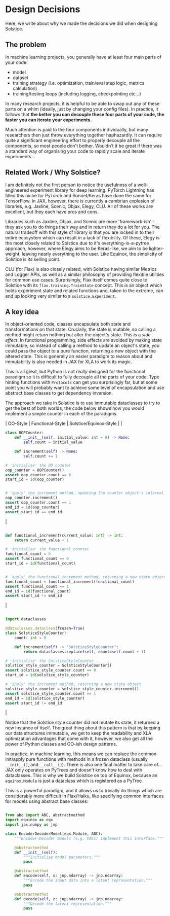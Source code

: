# Design Decisions

Here, we write about why we made the decisions we did when designing Solstice.

## The problem

In machine learning projects, you generally have at least four main parts of your code:

- model
- dataset
- training strategy (i.e. optimization, train/eval step logic, metrics calculation)
- training/testing loops (including logging, checkpointing etc...)

In many research projects, it is helpful to be able to swap out any of these parts on a whim (ideally, just by changing your config files). In practice, it follows that **the better you can decouple these four parts of your code, the faster you can iterate your experiments.**

Much attention is paid to the four components individually, but many researchers then just throw everything together haphazardly. It can require quite a significant engineering effort to properly decouple all the components, so most people don't bother. Wouldn't it be great if there was a standard way of organising your code to rapidly scale and iterate experiments...

## Related Work / Why Solstice?

I am definitely not the first person to notice the usefulness of a well-engineered experiment library for deep learning. PyTorch Lightning has filled this niche for PyTorch and Sonnet/Keras have done the same for TensorFlow. In JAX, however, there is currently a cambrian explosion of libraries, e.g. Jaxline, Scenic, Objax, Elegy, CLU. All of these works are excellent, but they each have pros and cons.

Libraries such as Jaxline, Objax, and Scenic are more 'framework-ish' - they ask you to do things their way and in return they do a lot for you. The natural tradeoff with this style of library is that you are locked in to their entire ecosystem which can result in a lack of flexibility. Of these, Elegy is the most closely related to Solstice due to it's everything-is-a-pytree approach, however, where Elegy aims to be Keras-like, we aim to be lighter-weight, leaving nearly everything to the user. Like Equinox, the simplicity of Solstice is its selling point.

CLU (for Flax) is also closely related, with Solstice having similar Metrics and Logger APIs, as well as a similar philosophy of providing flexible utilities for common use cases. Surprisingly, Flax itself comes quite close to Solstice with its `flax.training.TrainState` concept. This is an object which holds experiment state and related functions and, taken to the extreme, can end up looking very similar to a `solstice.Experiment`.

## A key idea

In object-oriented code, classes encapsulate both state and transformations on that state. Crucially, the state is mutable, so calling a method might return nothing but alter the object's state. This is a *side effect*. In functional programming, side effects are avoided by making state immutable, so instead of calling a method to update an object's state, you could pass the object to a pure function, returning a new object with the altered state. This is generally an easier paradigm to reason about and immutability is also needed in JAX for XLA to work its magic.

This is all great, but Python is not *really* designed for the functional paradigm so it is difficult to fully decouple all the parts of your code. Type hinting functions with `Protocols` can get you surprisingly far, but at some point you will probably want to achieve some level of encapsulation and use abstract base classes to get dependency inversion.

The approach we take in Solstice is to use immutable dataclasses to try to get the best of both worlds, the code below shows how you would implement a simple counter in each of the paradigms.


| OO-Style  	|  Functional-Style 	|  Solstice/Equinox-Style 	|
|
```python
class OOPCounter:
    def __init__(self, initial_value: int = 0) -> None:
        self.count = initial_value

    def increment(self) -> None:
        self.count += 1

# 'initialise' the OO counter
oop_counter = OOPCounter()
assert oop_counter.count == 0
start_id = id(oop_counter)


# 'apply' the increment method, updating the counter object's internal state
oop_counter.increment()
assert oop_counter.count == 1
end_id = id(oop_counter)
assert start_id == end_id

```
|
```python

def functional_increment(current_value: int) -> int:
    return current_value + 1

# 'initialise' the functional counter
functional_count = 0
assert functional_count == 0
start_id = id(functional_count)


# 'apply' the functional increment method, returning a new state object
functional_count = functional_increment(functional_count)
assert functional_count == 1
end_id = id(functional_count)
assert start_id != end_id

```
|
```python

import dataclasses

@dataclasses.dataclass(frozen=True)
class SolsticeStyleCounter:
    count: int = 0

    def increment(self) -> "SolsticeStyleCounter":
        return dataclasses.replace(self, count=self.count + 1)

# 'initialise' the SolsticeStyleCounter
solstice_style_counter = SolsticeStyleCounter()
assert solstice_style_counter.count == 0
start_id = id(solstice_style_counter)

# 'apply' the increment method, returning a new state object
solstice_style_counter = solstice_style_counter.increment()
assert solstice_style_counter.count == 1
end_id = id(solstice_style_counter)
assert start_id != end_id
```
|

Notice that the Solstice style counter did not mutate its state, it returned a new instance of itself. The great thing about this pattern is that by keeping our data structures immutable, we get to keep the readability and XLA optimization advantages that come with it, however, we also get all the power of Python classes and OO-ish design patterns.

In practice, in machine learning, this means we can replace the common init/apply pure functions with methods in a frozen dataclass (usually `__init__()`, and `__call__()`). There is also one final matter to take care of... JAX only operates on PyTrees and doesn't know how to deal with dataclasses. This is why we build Solstice on top of Equinox, because an `equinox.Module` is just a dataclass which is registered as a PyTree.

This is a powerful paradigm, and it allows us to trivially do things which are considerably more difficult in Flax/Haiku, like specifying common interfaces for models using abstract base classes:

```python

from abc import ABC, abstractmethod
import equinox as eqx
import jax.numpy as jnp

class EncoderDecoderModel(eqx.Module, ABC):
    """Encoder-Decoder models (e.g. VAEs) implement this interface."""

    @abstractmethod
    def __init__(self):
        """Initialise model parameters."""
        pass

    @abstractmethod
    def encode(self, x: jnp.ndarray) -> jnp.ndarray:
        """Encode the input data into a latent representation."""
        pass

    @abstractmethod
    def decode(self, z: jnp.ndarray) -> jnp.ndarray:
        """Decode the latent representation."""
        pass

```
